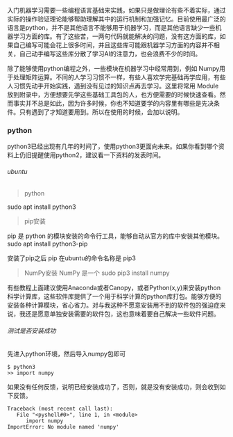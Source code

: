 入门机器学习需要一些编程语言基础来实践，如果只是做理论有些不着实际，通过实际的操作验证理论能够帮助理解其中的运行机制和加强记忆。目前使用最广泛的语言是python，并不是其他语言不能够用于机器学习，而是其他语言缺少一些机器学习方面的库。有了这些苦，一两句代码就能解决的问题，没有这方面的库，如果自己编写可能会花上很多时间，并且这些库可能跟机器学习方面的内容并不相关，自己动手编写这些库分散了学习AI的注意力，也会浪费不少的时间。

除了能够使用python编程之外，一些模块在机器学习中经常用到，例如 Numpy用于处理矩阵运算。不同的人学习习惯不一样，有些人喜欢学完基础再学应用，有些人习惯先动手开始实践，遇到没有见过的知识点再去学习。这里将常用 Module 放到附录中，方便想要先学这些基础工具包的人，也方便需要的时候快速查看。然而事实并不总是如此，因为许多时候，你也不知道要学的内容里有哪些是先决条件。只有遇到了才知道要用到。所以在使用的时候，会加以说明。


### python

python3已经出现有几年的时间了，使用python3更面向未来。如果你看到哪个资料上仍旧提醒使用python2，建议看一下资料的发表时间。



###### ubuntu
> python

sudo apt install python3

> pip安装 

pip 是 python 的模块安装的命令行工具，能够自动从官方的库中安装其他模块。
sudo apt install python3-pip

安装了pip之后 pip 在ubuntu的命令名称是 pip3

> NumPy安装
NumPy 是一个
sudo pip3 install numpy

有些教程上面建议使用Anaconda或者Canopy，或者Python(x,y)来安装python科学计算库，这些软件库提供了一个用于科学计算的python库打包。能够方便的安装各种计算模块，省心省力。对与我这种不愿意安装用不到的软件包的强迫症来说，我还是愿意单独安装需要的软件包，这也意味着要自己解决一些软件问题。

###### 测试是否安装成功

先进入python环境，然后导入numpy包即可
```shell
$ python3
>> import numpy

```
如果没有任何反馈，说明已经安装成功了，否则，就是没有安装成功，则会收到如下反馈。
```
Traceback (most recent call last): 
   File "<pyshell#0>", line 1, in <module> 
      import numpy 
ImportError: No module named 'numpy'
```










